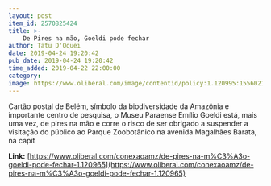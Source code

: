 ```yaml
---
layout: post
item_id: 2570825424
title: >-
    De Pires na mão, Goeldi pode fechar
author: Tatu D'Oquei
date: 2019-04-24 19:20:42
pub_date: 2019-04-24 19:20:42
time_added: 2019-04-22 22:00:00
category: 
image: https://www.oliberal.com/image/contentid/policy:1.120995:1556021397/image.jpg?a=191%3A100&q=0.6&w=1200&$p$a$q$w=e3c1d56
---
```


Cartão postal de Belém, símbolo da biodiversidade da Amazônia e importante centro de pesquisa, o Museu Paraense Emílio Goeldi está, mais uma vez, de pires na mão e corre o risco de ser obrigado a suspender a visitação do público ao Parque Zoobotânico na avenida Magalhães Barata, na capit

**Link:** [https://www.oliberal.com/conexaoamz/de-pires-na-m%C3%A3o-goeldi-pode-fechar-1.120965](https://www.oliberal.com/conexaoamz/de-pires-na-m%C3%A3o-goeldi-pode-fechar-1.120965)

